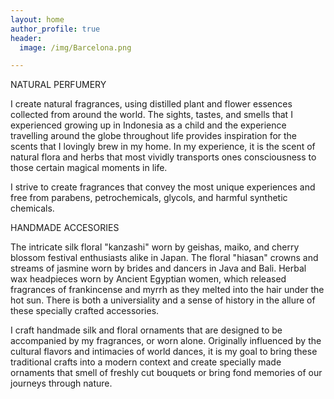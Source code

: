```yaml
---
layout: home
author_profile: true
header:
  image: /img/Barcelona.png

---
```


NATURAL PERFUMERY
>
 I create natural fragrances, using distilled plant and flower essences collected from around the world. The sights, tastes, and smells that I experienced growing up in Indonesia as a child and the experience travelling around the globe throughout life provides inspiration for the scents that I lovingly brew in my home. In my experience, it is the scent of natural flora and herbs that most vividly transports ones consciousness to those certain magical moments in life.
>
 I strive to create fragrances that convey the most unique experiences and free from parabens, petrochemicals, glycols, and harmful synthetic chemicals. 
 
HANDMADE ACCESORIES 
>
 The intricate silk floral "kanzashi" worn by geishas, maiko, and cherry blossom festival enthusiasts alike in Japan. The floral "hiasan" crowns and streams of jasmine worn by brides and dancers in Java and Bali. Herbal wax headpieces worn by Ancient Egyptian women, which released fragrances of frankincense and myrrh as they melted into the hair under the hot sun. There is both a universiality and a sense of history in the allure of these specially crafted accessories. 
>
 I craft handmade silk and floral ornaments that are designed to be accompanied by my fragrances, or worn alone. Originally influenced by the cultural flavors and intimacies of world dances, it is my goal to bring these traditional crafts into a modern context and create specially made ornaments that smell of freshly cut bouquets or bring fond memories of our journeys through nature.

